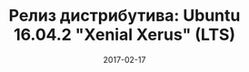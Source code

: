 ---
layout: post
title: "Релиз дистрибутива: Ubuntu 16.04.2 \"Xenial Xerus\" (LTS)"
date: 2017-02-17   
---